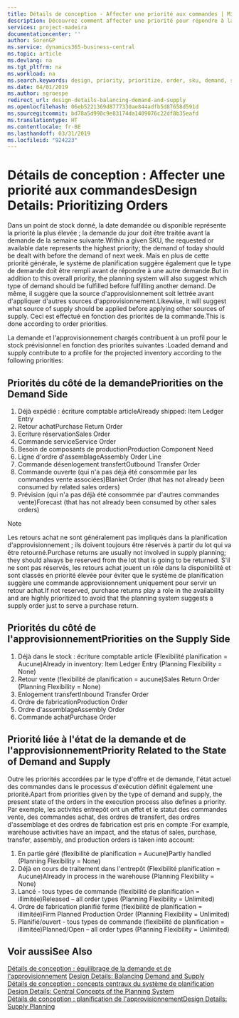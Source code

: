 ```yaml
---
title: Détails de conception - Affecter une priorité aux commandes | Microsoft Docs
description: Découvrez comment affecter une priorité pour répondre à la demande et l'approvisionnement.
services: project-madeira
documentationcenter: ''
author: SorenGP
ms.service: dynamics365-business-central
ms.topic: article
ms.devlang: na
ms.tgt_pltfrm: na
ms.workload: na
ms.search.keywords: design, priority, prioritize, order, sku, demand, supply
ms.date: 04/01/2019
ms.author: sgroespe
redirect_url: design-details-balancing-demand-and-supply
ms.openlocfilehash: 06eb5221369d8777330ae844adfb5d87658d591d
ms.sourcegitcommit: bd78a5d990c9e83174da1409076c22df8b35eafd
ms.translationtype: HT
ms.contentlocale: fr-BE
ms.lasthandoff: 03/31/2019
ms.locfileid: "924223"
---
```

# <a name="design-details-prioritizing-orders"></a><span data-ttu-id="6eba1-103">Détails de conception : Affecter une priorité aux commandes</span><span class="sxs-lookup"><span data-stu-id="6eba1-103">Design Details: Prioritizing Orders</span></span>
<span data-ttu-id="6eba1-104">Dans un point de stock donné, la date demandée ou disponible représente la priorité la plus élevée ; la demande du jour doit être traitée avant la demande de la semaine suivante.</span><span class="sxs-lookup"><span data-stu-id="6eba1-104">Within a given SKU, the requested or available date represents the highest priority; the demand of today should be dealt with before the demand of next week.</span></span> <span data-ttu-id="6eba1-105">Mais en plus de cette priorité générale, le système de planification suggère également que le type de demande doit être rempli avant de répondre à une autre demande.</span><span class="sxs-lookup"><span data-stu-id="6eba1-105">But in addition to this overall priority, the planning system will also suggest which type of demand should be fulfilled before fulfilling another demand.</span></span> <span data-ttu-id="6eba1-106">De même, il suggère que la source d'approvisionnement soit lettrée avant d'appliquer d'autres sources d'approvisionnement.</span><span class="sxs-lookup"><span data-stu-id="6eba1-106">Likewise, it will suggest what source of supply should be applied before applying other sources of supply.</span></span> <span data-ttu-id="6eba1-107">Ceci est effectué en fonction des priorités de la commande.</span><span class="sxs-lookup"><span data-stu-id="6eba1-107">This is done according to order priorities.</span></span>  

<span data-ttu-id="6eba1-108">La demande et l'approvisionnement chargés contribuent à un profil pour le stock prévisionnel en fonction des priorités suivantes :</span><span class="sxs-lookup"><span data-stu-id="6eba1-108">Loaded demand and supply contribute to a profile for the projected inventory according to the following priorities:</span></span>  

## <a name="priorities-on-the-demand-side"></a><span data-ttu-id="6eba1-109">Priorités du côté de la demande</span><span class="sxs-lookup"><span data-stu-id="6eba1-109">Priorities on the Demand Side</span></span>  
1. <span data-ttu-id="6eba1-110">Déjà expédié : écriture comptable article</span><span class="sxs-lookup"><span data-stu-id="6eba1-110">Already shipped: Item Ledger Entry</span></span>  
2. <span data-ttu-id="6eba1-111">Retour achat</span><span class="sxs-lookup"><span data-stu-id="6eba1-111">Purchase Return Order</span></span>  
3. <span data-ttu-id="6eba1-112">Ecriture réservation</span><span class="sxs-lookup"><span data-stu-id="6eba1-112">Sales Order</span></span>  
4. <span data-ttu-id="6eba1-113">Commande service</span><span class="sxs-lookup"><span data-stu-id="6eba1-113">Service Order</span></span>  
5. <span data-ttu-id="6eba1-114">Besoin de composants de production</span><span class="sxs-lookup"><span data-stu-id="6eba1-114">Production Component Need</span></span>  
6. <span data-ttu-id="6eba1-115">Ligne d'ordre d'assemblage</span><span class="sxs-lookup"><span data-stu-id="6eba1-115">Assembly Order Line</span></span>  
7. <span data-ttu-id="6eba1-116">Commande désenlogement transfert</span><span class="sxs-lookup"><span data-stu-id="6eba1-116">Outbound Transfer Order</span></span>  
8. <span data-ttu-id="6eba1-117">Commande ouverte (qui n'a pas déjà été consommée par les commandes vente associées)</span><span class="sxs-lookup"><span data-stu-id="6eba1-117">Blanket Order (that has not already been consumed by related sales orders)</span></span>  
9. <span data-ttu-id="6eba1-118">Prévision (qui n'a pas déjà été consommée par d'autres commandes vente)</span><span class="sxs-lookup"><span data-stu-id="6eba1-118">Forecast (that has not already been consumed by other sales orders)</span></span>  

> [!NOTE]  
>  <span data-ttu-id="6eba1-119">Les retours achat ne sont généralement pas impliqués dans la planification d'approvisionnement ; ils doivent toujours être réservés à partir du lot qui va être retourné.</span><span class="sxs-lookup"><span data-stu-id="6eba1-119">Purchase returns are usually not involved in supply planning; they should always be reserved from the lot that is going to be returned.</span></span> <span data-ttu-id="6eba1-120">S'il ne sont pas réservés, les retours achat jouent un rôle dans la disponibilité et sont classés en priorité élevée pour éviter que le système de planification suggère une commande approvisionnement uniquement pour servir un retour achat.</span><span class="sxs-lookup"><span data-stu-id="6eba1-120">If not reserved, purchase returns play a role in the availability and are highly prioritized to avoid that the planning system suggests a supply order just to serve a purchase return.</span></span>  

## <a name="priorities-on-the-supply-side"></a><span data-ttu-id="6eba1-121">Priorités du côté de l'approvisionnement</span><span class="sxs-lookup"><span data-stu-id="6eba1-121">Priorities on the Supply Side</span></span>  
1. <span data-ttu-id="6eba1-122">Déjà dans le stock : écriture comptable article (Flexibilité planification = Aucune)</span><span class="sxs-lookup"><span data-stu-id="6eba1-122">Already in inventory: Item Ledger Entry (Planning Flexibility = None)</span></span>  
2. <span data-ttu-id="6eba1-123">Retour vente (flexibilité de planification = aucune)</span><span class="sxs-lookup"><span data-stu-id="6eba1-123">Sales Return Order (Planning Flexibility = None)</span></span>  
3. <span data-ttu-id="6eba1-124">Enlogement transfert</span><span class="sxs-lookup"><span data-stu-id="6eba1-124">Inbound Transfer Order</span></span>  
4. <span data-ttu-id="6eba1-125">Ordre de fabrication</span><span class="sxs-lookup"><span data-stu-id="6eba1-125">Production Order</span></span>  
5. <span data-ttu-id="6eba1-126">Ordre d'assemblage</span><span class="sxs-lookup"><span data-stu-id="6eba1-126">Assembly Order</span></span>  
6. <span data-ttu-id="6eba1-127">Commande achat</span><span class="sxs-lookup"><span data-stu-id="6eba1-127">Purchase Order</span></span>  

## <a name="priority-related-to-the-state-of-demand-and-supply"></a><span data-ttu-id="6eba1-128">Priorité liée à l'état de la demande et de l'approvisionnement</span><span class="sxs-lookup"><span data-stu-id="6eba1-128">Priority Related to the State of Demand and Supply</span></span>  
<span data-ttu-id="6eba1-129">Outre les priorités accordées par le type d'offre et de demande, l'état actuel des commandes dans le processus d'exécution définit également une priorité.</span><span class="sxs-lookup"><span data-stu-id="6eba1-129">Apart from priorities given by the type of demand and supply, the present state of the orders in the execution process also defines a priority.</span></span> <span data-ttu-id="6eba1-130">Par exemple, les activités entrepôt ont un effet et le statut des commandes vente, des commandes achat, des ordres de transfert, des ordres d'assemblage et des ordres de fabrication est pris en compte :</span><span class="sxs-lookup"><span data-stu-id="6eba1-130">For example, warehouse activities have an impact, and the status of sales, purchase, transfer, assembly, and production orders is taken into account:</span></span>  

1. <span data-ttu-id="6eba1-131">En partie géré (flexibilité de planification = Aucune)</span><span class="sxs-lookup"><span data-stu-id="6eba1-131">Partly handled (Planning Flexibility = None)</span></span>  
2. <span data-ttu-id="6eba1-132">Déjà en cours de traitement dans l'entrepôt (Flexibilité planification = Aucune)</span><span class="sxs-lookup"><span data-stu-id="6eba1-132">Already in process in the warehouse (Planning Flexibility = None)</span></span>  
3. <span data-ttu-id="6eba1-133">Lancé - tous types de commande (flexibilité de planification = illimitée)</span><span class="sxs-lookup"><span data-stu-id="6eba1-133">Released – all order types (Planning Flexibility = Unlimited)</span></span>  
4. <span data-ttu-id="6eba1-134">Ordre de fabrication planifié ferme (flexibilité de planification = illimitée)</span><span class="sxs-lookup"><span data-stu-id="6eba1-134">Firm Planned Production Order (Planning Flexibility = Unlimited)</span></span>  
5. <span data-ttu-id="6eba1-135">Planifié/ouvert - tous types de commande (flexibilité de planification = illimitée)</span><span class="sxs-lookup"><span data-stu-id="6eba1-135">Planned/Open – all order types (Planning Flexibility = Unlimited)</span></span>  

## <a name="see-also"></a><span data-ttu-id="6eba1-136">Voir aussi</span><span class="sxs-lookup"><span data-stu-id="6eba1-136">See Also</span></span>  
<span data-ttu-id="6eba1-137">[Détails de conception : équilibrage de la demande et de l'approvisionnement](design-details-balancing-demand-and-supply.md) </span><span class="sxs-lookup"><span data-stu-id="6eba1-137">[Design Details: Balancing Demand and Supply](design-details-balancing-demand-and-supply.md) </span></span>  
<span data-ttu-id="6eba1-138">[Détails de conception : concepts centraux du système de planification](design-details-central-concepts-of-the-planning-system.md) </span><span class="sxs-lookup"><span data-stu-id="6eba1-138">[Design Details: Central Concepts of the Planning System](design-details-central-concepts-of-the-planning-system.md) </span></span>  
[<span data-ttu-id="6eba1-139">Détails de conception : planification de l'approvisionnement</span><span class="sxs-lookup"><span data-stu-id="6eba1-139">Design Details: Supply Planning</span></span>](design-details-supply-planning.md)
